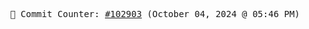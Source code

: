 <p align="center">
    <samp>
        📮 Commit Counter: <a href="https://github.com/Javascript-void0/Javascript-void0/commits/main">#102903</a> (October 04, 2024 @ 05:46 PM)
    </samp>
</p>